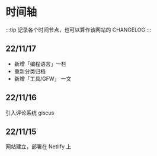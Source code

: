 # 时间轴

:::tip
记录各个时间节点，也可以算作该网站的 CHANGELOG
:::

## 22/11/17

- 新增「编程语言」一栏
- 重新分类归档
- 新增「工具/GFW」 一文


## 22/11/16

引入评论系统 giscus


## 22/11/15

网站建立，部署在 Netlify 上